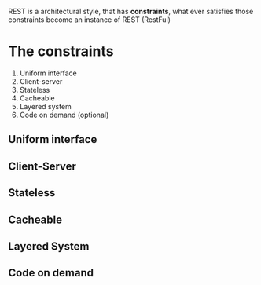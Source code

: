 REST is a architectural style, that has **constraints**, what ever satisfies those constraints become an instance of REST (RestFul)
# The constraints
1. Uniform interface
2. Client-server
3. Stateless
4. Cacheable
5. Layered system
6. Code on demand (optional)
## Uniform interface
## Client-Server
## Stateless
## Cacheable
## Layered System
## Code on demand